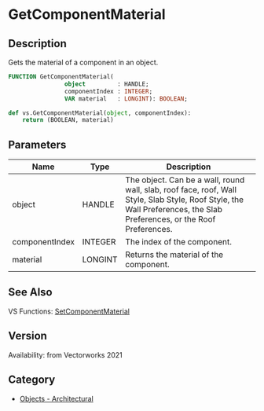 # GetComponentMaterial

## Description
Gets the material of a component in an object.

```pascal
FUNCTION GetComponentMaterial(
				object         : HANDLE;
				componentIndex : INTEGER;
				VAR material   : LONGINT): BOOLEAN;
```

```python
def vs.GetComponentMaterial(object, componentIndex):
    return (BOOLEAN, material)
```

## Parameters
|Name|Type|Description|
|---|---|---|
|object|HANDLE|The object. Can be a wall, round wall, slab, roof face, roof, Wall Style, Slab Style, Roof Style, the Wall Preferences, the Slab Preferences, or the Roof Preferences.|
|componentIndex|INTEGER|The index of the component.|
|material|LONGINT|Returns the material of the component.|

## See Also
VS Functions:
[SetComponentMaterial](SetComponentMaterial.md)

## Version
Availability: from Vectorworks 2021

## Category
* [Objects - Architectural](../Categories/Objects%20-%20Architectural.md)

